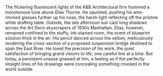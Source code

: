 The flickering fluorescent lights of the K&B Architectural firm hummed a monotonous tune above Elias Thorne.  He squinted, pushing his wire-rimmed glasses further up his nose, the harsh light reflecting off the pristine white drafting table.  Outside, the late afternoon sun cast long shadows across the Art Deco skyscrapers of 1930s Manhattan.  Elias, however, remained confined to the stuffy, ink-stained room, the scent of blueprint solution thick in the air.  His pencil danced across the vellum, meticulously rendering the cross-section of a proposed suspension bridge destined to span the East River. He loved the precision of his work, the quiet satisfaction of bringing grand visions to life, one careful line at a time. But today, a persistent unease gnawed at him, a feeling as if the perfectly straight lines of his drawings were concealing something crooked in the world outside.
